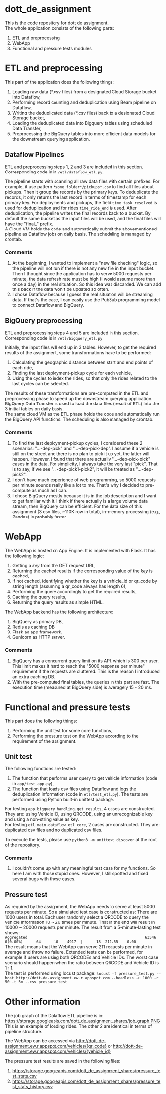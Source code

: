 # dott_de_assignment
This is the code repository for dott de assignment.  
The whole application consists of the following parts:  
1. ETL and preprocessing
1. WebApp
1. Functional and pressure tests modules

# ETL and preprocessing
This part of the application does the following things:
1. Loading raw data (*.csv files) from a designated Cloud Storage bucket into Dataflow,
1. Performing record counting and deduplication using Beam pipeline on Dataflow,
1. Writing the deduplicated data (*.csv files) back to a designated Cloud Storage bucket,
1. Loading the deduplicated data into Bigquery tables using scheduled Data Transfer,
1. Preprocessing the BigQuery tables into more efficient data models for the downstream querying application.

## Dataflow Pipelines
ETL and preprocessing steps 1, 2 and 3 are included in this section.  
Corresponding code is in ```/etl/dataflow_etl.py```.  

The pipeline starts with scanning all raw data files with certain prefixes. For example, it use pattern ```*some_folder*/pickups*.csv``` to find all files about pickups. Then it group the records by the primary keys. To deduplicate the records, it only returns the last record in terms of timestamp for each primary key. For deployments and pickups, the field ```time_task_resolved``` is used for deduplication and for rides ```time_ride_end``` is used.
After deduplication, the pipeline writes the final records back to a bucket. By default the same bucket as the input files will be used, and the final files will have the "final_" prefix.  
A Cloud VM holds the code and automatically submit the abovementioned pipeline as Dataflow jobs on daily basis. The scheduling is managed by crontab.  
  
### Comments
1. At the beginning, I wanted to implement a "new file checking" logic, so the pipeline will not run if there is not any new file in the input bucket. Then I thought since the application has to serve 5000 requests per minute, the data refresh rate must be high (I would assume more than once a day) in the real situation. So this idea was discarded. We can add this back if the data won't be updated so often.
1. I chose Dataflow because I guess the real situation will be streaming data. If that's the case, I can easily use the PubSub programming model to connect Dataflow and BigQuery.

## BigQuery preprocessing
ETL and preprocessing steps 4 and 5 are included in this section.  
Corresponding code is in ```/etl/bigquery_etl.py```

Initially, the input files will end up in 3 tables. However, to get the required results of the assignment, some transformations have to be performed:
1. Calculating the geographic distance between start and end points of each ride,
1. Finding the last deployment-pickup cycle for each vehicle,
1. Using the cycles to index the rides, so that only the rides related to the last cycles can be selected.

The results of these transformations are pre-computed in the ETL and preprocessing phase to speed up the downstream querying application.  
BigQuery Data Transfer is used to load the data files (result of ETL) into the 3 initial tables on daily basis.  
The same cloud VM as the ETL phase holds the code and automatically run the BigQuery API functions. The scheduling is also managed by crontab.

### Comments
1. To find the last deployment-pickup cycles, I considered these 2 scenarios: "...-dep-pick" and "...-dep-pick-dep". I assume if a vehicle is still on the street and there is no plan to pick it up yet, the latter will happen. However, I found that there are actually "...-dep-pick-pick" cases in the data. For simplicity, I always take the very last "pick". That is to say, if we see "...-dep-pick1-pick2", it will be treated as "...-dep-pick2".
1. I don't have much experience of web programming, so 5000 requests per minute sounds really like a lot to me. That's why I decided to pre-compute as much as I can.
1. I chose BigQuery mostly because it is in the job description and I want to get familiar with it. I think if there actually is a large volume data stream, then BigQuery can be efficient. For the data size of this assignment (3 csv files, ~110K row in total), in-memory processing (e.g., Pandas) is probably faster.

# WebApp

The WebApp is hosted on App Engine. It is implemented with Flask. It has the following logic:
1. Getting a *key* from the GET request URL,
1. Returning the cached results if the corresponding value of the *key* is cached,
1. If not cached, identifying whether the key is a vehicle_id or qr_code by string length (assuming a qr_code always has length 6),
1. Performing the query accordingly to get the required results,
1. Caching the query results,
1. Returning the query results as simple HTML.

The WebApp backend has the following architecture:
1. BigQuery as primary DB,
1. Redis as caching DB,
1. Flask as app framework,
1. Gunicorn as HTTP server.

### Comments
1. BigQuery has a concurrent query limit on its API, which is 300 per user. This limit makes it hard to reach the "5000 response per minute" requirement if the requests are cluttered. This is the reason I introduced an extra caching DB.
2. With the pre-computed final tables, the queries in this part are fast. The execution time (measured at BigQuery side) is averagely 15 - 20 ms.

# Functional and pressure tests

This part does the following things:
1. Performing the unit test for some core functions,
1. Performing the pressure test on the WebApp according to the requirement of the assignment.

## Unit test

The following functions are tested:
1. The function that performs user query to get vehicle information (code in ```app/test_app.py```),
1. The function that loads csv files using Dataflow and logs the deduplication information (code in ```etl/test_etl.py```).
The tests are performed using Python built-in unittest package.

For testing ```app.bigquery_handling.get_results```, 4 cases are constructed. They are: using Vehicle ID, using QRCODE, using an unrecognizable key and using a non-string value as key.  
For testing ```etl.main.dataflow_etl_core```, 2 cases are constructed. They are: duplicated csv files and no duplicated csv files.  

To execute the tests, please use ```python3 -m unittest discover``` at the root of the repository.

### Comments
1. I couldn't come up with any meaningful test case for my functions. So here I am with those stupid ones. However, I still spotted and fixed several bugs with these cases.

## Pressure test

As required by the assignment, the WebApp needs to serve at least 5000 requests per minute. So a simulated test case is constructed as: There are 1000 users in total. Each user randomly select a QRCODE to query the vehicle information 10 ~ 20 times per minute. That in the end will result in 10000 ~ 20000 requests per minute. The result from a 5-minute-lasting test shows:  
```Aggregated                                                     63546     0(0.00%)      64      10    4917  |      18  211.55    0.00```  
The result means that the WebApp can serve 211 requests per minute in average and throw no failure. Extended tests can be performed, for example if users are using both QRCODEs and Vehicle IDs. The worst case scenario should happen when the ratio between QRCODE and Vehicle ID is 1 : 1.   
The test is performed using locust package: ```locust -f pressure_test.py --host http://dott-de-assignment.ew.r.appspot.com --headless -u 1000 -r 50 -t 5m --csv pressure_test```

# Other information

The job graph of the Dataflow ETL pipeline is in:  
https://storage.googleapis.com/dott_de_assignment_shares/job_graph.PNG  
This is an example of loading rides. The other 2 are identical in terms of pipeline structure.  
  
The WebApp can be accessed via http://dott-de-assignment.ew.r.appspot.com/vehicles/{qr_code} or http://dott-de-assignment.ew.r.appspot.com/vehicles/{vehicle_id}.  
  
The pressure test results are saved in the following files:
1. https://storage.googleapis.com/dott_de_assignment_shares/pressure_test_stats.csv
2. https://storage.googleapis.com/dott_de_assignment_shares/pressure_test_stats_history.csv
